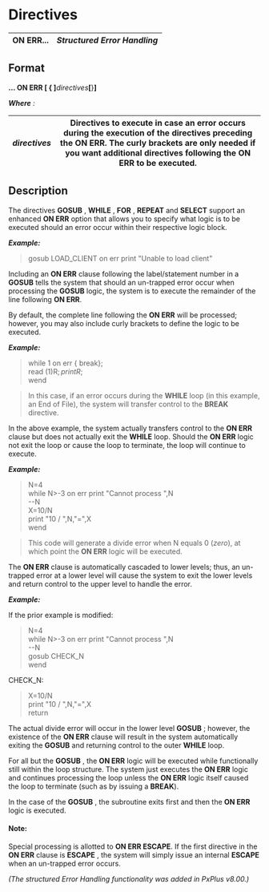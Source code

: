 # Directives 

**ON ERR...** |  **_Structured Error Handling_**  
---|---  
  
##  Format

**... ON ERR [ { ]**_directives_**[**}**]**

**_Where_** _:_

_directives_ |  Directives to execute in case an error occurs during the execution of the directives preceding the **ON ERR**. The curly brackets are only needed if you want additional directives following the **ON ERR** to be executed.  
---|---  
  
##  Description

The directives **GOSUB** , **WHILE** , **FOR** , **REPEAT** and **SELECT** support an enhanced **ON ERR** option that allows you to specify what logic is to be executed should an error occur within their respective logic block.

**_Example:_**

> gosub LOAD_CLIENT on err print "Unable to load client"

Including an **ON ERR** clause following the label/statement number in a **GOSUB** tells the system that should an un-trapped error occur when processing the **GOSUB** logic, the system is to execute the remainder of the line following **ON ERR**.

By default, the complete line following the **ON ERR** will be processed; however, you may also include curly brackets to define the logic to be executed.

**_Example:_**

> while 1 on err { break};  
>  read (1)R$;  
>  print R$;  
>  wend

> In this case, if an error occurs during the **WHILE** loop (in this example, an End of File), the system will transfer control to the **BREAK** directive.

In the above example, the system actually transfers control to the **ON ERR** clause but does not actually exit the **WHILE** loop. Should the **ON ERR** logic not exit the loop or cause the loop to terminate, the loop will continue to execute.

**_Example:_**

> N=4  
>  while N>-3 on err print "Cannot process ",N  
>  \--N  
>  X=10/N  
>  print "10 / ",N,"=",X  
>  wend

> This code will generate a divide error when N equals 0 (_zero_), at which point the **ON ERR** logic will be executed.

The **ON ERR** clause is automatically cascaded to lower levels; thus, an un-trapped error at a lower level will cause the system to exit the lower levels and return control to the upper level to handle the error.

**_Example:_**

If the prior example is modified:

> N=4  
>  while N>-3 on err print "Cannot process ",N  
>  \--N  
>  gosub CHECK_N  
>  wend

CHECK_N:

> X=10/N  
>  print "10 / ",N,"=",X  
>  return

The actual divide error will occur in the lower level **GOSUB** ; however, the existence of the **ON ERR** clause will result in the system automatically exiting the **GOSUB** and returning control to the outer **WHILE** loop.

For all but the **GOSUB** , the **ON ERR** logic will be executed while functionally still within the loop structure. The system just executes the **ON ERR** logic and continues processing the loop unless the **ON ERR** logic itself caused the loop to terminate (such as by issuing a **BREAK**).

In the case of the **GOSUB** , the subroutine exits first and then the **ON ERR** logic is executed.

#### **Note:**  
Special processing is allotted to **ON ERR ESCAPE**. If the first directive in the **ON ERR** clause is **ESCAPE** , the system will simply issue an internal **ESCAPE** when an un-trapped error occurs.

_(The structured Error Handling functionality was added in PxPlus v8.00.)_

